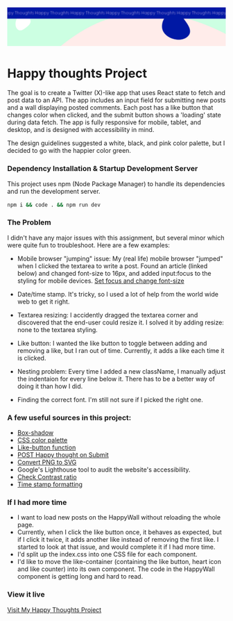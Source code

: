 <h1 align="center">
  <a href="">
    <img src="/src/assets/happy-thoughts.svg" alt="Project Banner Image">
  </a>
</h1>

# Happy thoughts Project

The goal is to create a Twitter (X)-like app that uses React state to fetch and post data to an API. The app includes an input field for submitting new posts and a wall displaying posted comments. Each post has a like button that changes color when clicked, and the submit button shows a 'loading' state during data fetch. The app is fully responsive for mobile, tablet, and desktop, and is designed with accessibility in mind.

The design guidelines suggested a white, black, and pink color palette, but I decided to go with the happier color green. 

### Dependency Installation & Startup Development Server

This project uses npm (Node Package Manager) to handle its dependencies and run the development server.

```bash
npm i && code . && npm run dev
```

### The Problem
I didn't have any major issues with this assignment, but several minor which were quite fun to troubleshoot. Here are a few examples: 

- Mobile browser "jumping" issue: My (real life) mobile browser "jumped" when I clicked the textarea to write a post. Found an article (linked below) and changed font-size to 16px, and added input:focus to the styling for mobile devices. 
  [Set focus and change font-size](https://stackoverflow.com/questions/2989263/disable-auto-zoom-in-input-text-tag-safari-on-iphone)

- Date/time stamp. It's tricky, so I used a lot of help from the world wide web to get it right. 

- Textarea resizing: I accidently dragged the textarea corner and discovered that the end-user could resize it. I solved it by adding resize: none to the textarea styling.

- Like button: I wanted the like button to toggle between adding and removing a like, but I ran out of time. Currently, it adds a like each time it is clicked.

- Nesting problem: Every time I added a new className, I manually adjust the indentaion for every line below it. There has to be a better way of doing it than how I did. 

- Finding the correct font. I'm still not sure if I picked the right one. 

### A few useful sources in this project:
- [Box-shadow](https://www.w3schools.com/cssref/tryit.php?filename=trycss3_box-shadow)
- [CSS color palette](https://palettes.shecodes.io/palettes/1313#palette)
- [Like-button function](https://stackoverflowteams.com/c/technigo/questions/3669)
- [POST Happy thought on Submit](https://stackoverflowteams.com/c/technigo/questions/939)
- [Convert PNG to SVG](https://convertio.co/png-svg/)
- Google's Lighthouse tool to audit the website's accessibility. 
- [Check Contrast ratio](https://webaim.org/resources/contrastchecker/) 
- [Time stamp formatting](https://www.w3schools.com/jsref/jsref_tolocalestring.asp)

### If I had more time
- I want to load new posts on the HappyWall without reloading the whole page. 
- Currently, when I click the like button once, it behaves as expected, but if I click it twice, it adds another like instead of removing the first like. I started to look at that issue, and would complete it if I had more time.
- I'd split up the index.css into one CSS file for each component. 
- I'd like to move the like-container (containing the like button, heart icon and like counter) into its own component. The code in the HappyWall component is getting long and hard to read. 

### View it live

[Visit My Happy Thoughts Project](https://project-happy-thoughts-x.netlify.app/)
